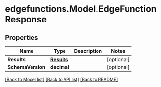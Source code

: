 # edgefunctions.Model.EdgeFunctionResponse

## Properties

Name | Type | Description | Notes
------------ | ------------- | ------------- | -------------
**Results** | [**Results**](Results.md) |  | [optional] 
**SchemaVersion** | **decimal** |  | [optional] 

[[Back to Model list]](../../README.md#documentation-for-models) [[Back to API list]](../../README.md#documentation-for-api-endpoints) [[Back to README]](../../README.md)

